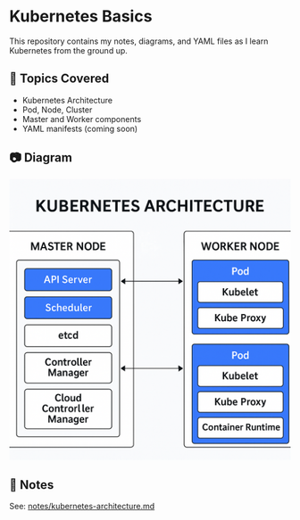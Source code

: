 # Kubernetes Basics

This repository contains my notes, diagrams, and YAML files as I learn Kubernetes from the ground up.

## 🧠 Topics Covered
- Kubernetes Architecture
- Pod, Node, Cluster
- Master and Worker components
- YAML manifests (coming soon)

## 📷 Diagram
![Kubernetes Architecture](./Diagrams/Kubernetes-Architecture.png)

## 🧾 Notes
See: [notes/kubernetes-architecture.md](notes/kubernetes-architecture.md)

